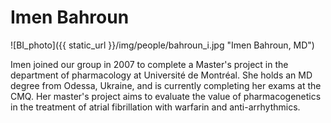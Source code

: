 
# Imen Bahroun

![BI_photo]({{ static_url }}/img/people/bahroun_i.jpg "Imen Bahroun, MD")

Imen joined our group in 2007 to complete a Master's project in the department
of pharmacology at Université de Montréal. She holds an MD degree from Odessa,
Ukraine, and is currently completing her exams at the CMQ. Her master's project
aims to evaluate the value of pharmacogenetics in the treatment of atrial
fibrillation with warfarin and anti-arrhythmics.
